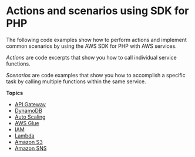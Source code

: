 # Actions and scenarios using SDK for PHP<a name="php_code_examples_categorized"></a>

The following code examples show how to perform actions and implement common scenarios by using the AWS SDK for PHP with AWS services\.

*Actions* are code excerpts that show you how to call individual service functions\.

*Scenarios* are code examples that show you how to accomplish a specific task by calling multiple functions within the same service\.

**Topics**
+ [API Gateway](php_api-gateway_code_examples.md)
+ [DynamoDB](php_dynamodb_code_examples.md)
+ [Auto Scaling](php_auto-scaling_code_examples.md)
+ [AWS Glue](php_glue_code_examples.md)
+ [IAM](php_iam_code_examples.md)
+ [Lambda](php_lambda_code_examples.md)
+ [Amazon S3](php_s3_code_examples.md)
+ [Amazon SNS](php_sns_code_examples.md)